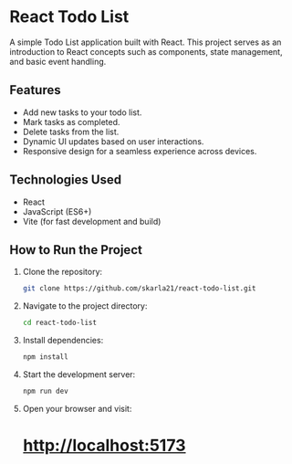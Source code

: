 # React Todo List

A simple Todo List application built with React. This project serves as an introduction to React concepts such as components, state management, and basic event handling.

## Features

- Add new tasks to your todo list.
- Mark tasks as completed.
- Delete tasks from the list.
- Dynamic UI updates based on user interactions.
- Responsive design for a seamless experience across devices.

## Technologies Used

- React
- JavaScript (ES6+)
- Vite (for fast development and build)

## How to Run the Project

1. Clone the repository:
   ```bash
   git clone https://github.com/skarla21/react-todo-list.git
   ```
2. Navigate to the project directory:
   ```bash
   cd react-todo-list
   ```
3. Install dependencies:
   ```bash
   npm install
   ```
4. Start the development server:
   ```bash
   npm run dev
   ```
5. Open your browser and visit:
   # [http://localhost:5173](http://localhost:5173)
